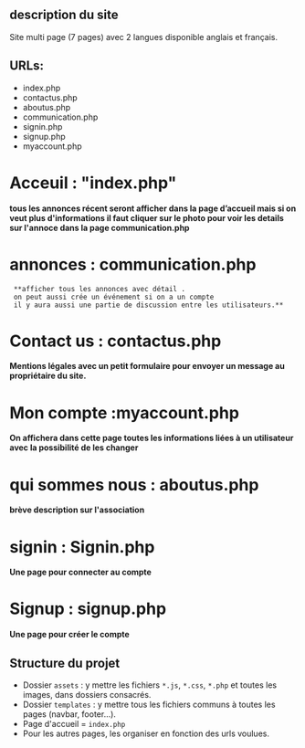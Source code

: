 ## description du site

Site multi page (7 pages) avec 2 langues disponible anglais et français.

## URLs:

* index.php         
* contactus.php      
* aboutus.php         
* communication.php   
* signin.php          
* signup.php          
* myaccount.php       

# Acceuil : "index.php"

**tous les annonces récent seront afficher dans la page d’accueil mais si on veut plus d'informations il faut cliquer sur le photo pour voir les details sur l'annoce dans la page communication.php**

# annonces : communication.php

     **afficher tous les annonces avec détail .
     on peut aussi crée un événement si on a un compte
     il y aura aussi une partie de discussion entre les utilisateurs.**
# Contact us : contactus.php

**Mentions légales avec un petit formulaire pour envoyer un message au propriétaire du site.**

# Mon compte :myaccount.php

**On affichera dans cette page toutes les informations liées à un utilisateur avec la possibilité de les changer**

# qui sommes nous : aboutus.php

**brève description sur l'association**

# signin  : Signin.php

**Une page pour connecter au compte**

# Signup  : signup.php

**Une page pour créer le compte**

## Structure du projet

* Dossier `assets` : y mettre les fichiers `*.js`, `*.css`, `*.php` et toutes les images, dans dossiers consacrés.
* Dossier `templates` : y mettre tous les fichiers communs à toutes les pages (navbar, footer...).
* Page d'accueil = `index.php`
* Pour les autres pages, les organiser en fonction des urls voulues.
